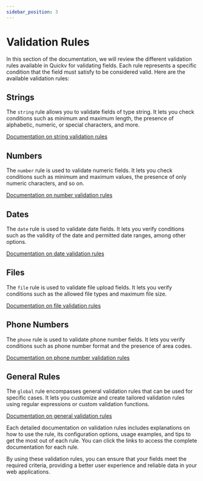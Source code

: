 ```yaml
---
sidebar_position: 3
---
```

# Validation Rules

In this section of the documentation, we will review the different validation rules available in Quickv for validating fields. Each rule represents a specific condition that the field must satisfy to be considered valid. Here are the available validation rules:

## Strings

The `string` rule allows you to validate fields of type string. It lets you check conditions such as minimum and maximum length, the presence of alphabetic, numeric, or special characters, and more.

[Documentation on string validation rules](/docs/validation/rules/string)

## Numbers

The `number` rule is used to validate numeric fields. It lets you check conditions such as minimum and maximum values, the presence of only numeric characters, and so on.

[Documentation on number validation rules](/docs/validation/rules/number)

## Dates

The `date` rule is used to validate date fields. It lets you verify conditions such as the validity of the date and permitted date ranges, among other options.

[Documentation on date validation rules](/docs/validation/rules/date)

## Files

The `file` rule is used to validate file upload fields. It lets you verify conditions such as the allowed file types and maximum file size.

[Documentation on file validation rules](/docs/validation/rules/file)

## Phone Numbers

The `phone` rule is used to validate phone number fields. It lets you verify conditions such as phone number format and the presence of area codes.

[Documentation on phone number validation rules](/docs/validation/rules/phone)

## General Rules

The `global` rule encompasses general validation rules that can be used for specific cases. It lets you customize and create tailored validation rules using regular expressions or custom validation functions.

[Documentation on general validation rules](/docs/validation/rules/global)

Each detailed documentation on validation rules includes explanations on how to use the rule, its configuration options, usage examples, and tips to get the most out of each rule. You can click the links to access the complete documentation for each rule.

By using these validation rules, you can ensure that your fields meet the required criteria, providing a better user experience and reliable data in your web applications.
